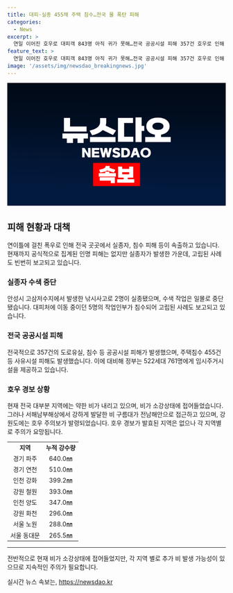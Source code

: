 ```yaml
---
title: 대피·실종 455채 주택 침수…전국 물 폭탄 피해
categories:
  - News
excerpt: >
  연일 이어진 호우로 대피객 843명 아직 귀가 못해…전국 공공시설 피해 357건 호우로 인해 대피,실종,침수 등 피해가 속출하고 있으며, 공식 인명 피해는 없지만 실종 사례가 신고됐다. 수색작업 중 낚시객과 관계자 2명이 실종됐고, 전국에 고립 사건도 발생했다. 1302세대 1856명이 대피하고 575세대 843명이 집에 돌아가지 못하고 있다. 357건의 도로유실·침수 등 공공시설 피해가 발생했고, 현재로서는 비가 소강상태에 접어들었으나 서해남부해상에서 강하게 발달한 비 구름대가 전남해안으로 접근 중이다.
feature_text: >
  연일 이어진 호우로 대피객 843명 아직 귀가 못해…전국 공공시설 피해 357건 호우로 인해 대피,실종,침수 등 피해가 속출하고 있으며, 공식 인명 피해는 없지만 실종 사례가 신고됐다. 수색작업 중 낚시객과 관계자 2명이 실종됐고, 전국에 고립 사건도 발생했다. 1302세대 1856명이 대피하고 575세대 843명이 집에 돌아가지 못하고 있다. 357건의 도로유실·침수 등 공공시설 피해가 발생했고, 현재로서는 비가 소강상태에 접어들었으나 서해남부해상에서 강하게 발달한 비 구름대가 전남해안으로 접근 중이다.
image: '/assets/img/newsdao_breakingnews.jpg'
---
```


<p><img src="/assets/img/newsdao_breakingnews.jpg" alt="koreaapp 속보" /></p>

<h2 data-ke-size="size26">피해 현황과 대책</h2>

<p data-ke-size="size16">연이틀에 걸친 폭우로 인해 전국 곳곳에서 실종자, 침수 피해 등이 속출하고 있습니다. 현재까지 공식적으로 집계된 인명 피해는 없지만 실종자가 발생한 가운데, 고립된 사례도 빈번히 보고되고 있습니다.</p>

<h3><b>실종자 수색 중단</b></h3>

<p data-ke-size="size16">안성시 고삼저수지에서 발생한 낚시사고로 2명이 실종됐으며, 수색 작업은 일몰로 중단됐습니다. 대피처에 이동 중이던 5명의 작업인부가 침수되어 고립된 사례도 보고되고 있습니다.</p>

<h3><b>전국 공공시설 피해</b></h3>

<p data-ke-size="size16">전국적으로 357건의 도로유실, 침수 등 공공시설 피해가 발생했으며, 주택침수 455건 등 사유시설 피해도 발생했습니다. 이에 대비해 정부는 522세대 761명에게 임시주거시설을 제공하고 있습니다.</p>

<h3>호우 경보 상황</h3>

<p data-ke-size="size16">현재 전국 대부분 지역에는 약한 비가 내리고 있으며, 비가 소강상태에 접어들었습니다. 그러나 서해남부해상에서 강하게 발달한 비 구름대가 전남해안으로 접근하고 있으며, 강원도에는 호우 주의보가 발령되었습니다. 호우 경보가 발효된 지역은 없으나 각 지역별로 주의가 요망됩니다.</p>

<table>
    <tr>
        <td style="text-align: center; height: 17px;"><b>지역</b></td>
        <td style="text-align: center; height: 17px;"><b>누적 강수량</b></td>
    </tr>
    <tr>
        <td style="text-align: center; height: 17px;">경기 파주</td>
        <td style="text-align: center; height: 17px;">640.0㎜</td>
    </tr>
    <tr>
        <td style="text-align: center; height: 17px;">경기 연천</td>
        <td style="text-align: center; height: 17px;">510.0㎜</td>
    </tr>
    <tr>
        <td style="text-align: center; height: 17px;">인천 강화</td>
        <td style="text-align: center; height: 17px;">399.2㎜</td>
    </tr>
    <tr>
        <td style="text-align: center; height: 17px;">강원 철원</td>
        <td style="text-align: center; height: 17px;">393.0㎜</td>
    </tr>
    <tr>
        <td style="text-align: center; height: 17px;">인천 양도</td>
        <td style="text-align: center; height: 17px;">347.0㎜</td>
    </tr>
    <tr>
        <td style="text-align: center; height: 17px;">강원 화천</td>
        <td style="text-align: center; height: 17px;">296.0㎜</td>
    </tr>
    <tr>
        <td style="text-align: center; height: 17px;">서울 노원</td>
        <td style="text-align: center; height: 17px;">288.0㎜</td>
    </tr>
    <tr>
        <td style="text-align: center; height: 17px;">서울 동대문</td>
        <td style="text-align: center; height: 17px;">265.5㎜</td>
    </tr>
</table>

<hr>

<p data-ke-size="size16">전반적으로 현재 비가 소강상태에 접어들었지만, 각 지역 별로 추가 비 발생 가능성이 있으므로 지속적인 주의가 필요합니다.</p>
실시간 뉴스 속보는, <a href="https://newsdao.kr" rel="dofollow">https://newsdao.kr</a>


